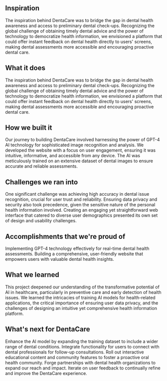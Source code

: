 ## Inspiration
The inspiration behind DentaCare was to bridge the gap in dental health awareness and access to preliminary dental check-ups. Recognizing the global challenge of obtaining timely dental advice and the power of technology to democratize health information, we envisioned a platform that could offer instant feedback on dental health directly to users' screens, making dental assessments more accessible and encouraging proactive dental care.

## What it does
The inspiration behind DentaCare was to bridge the gap in dental health awareness and access to preliminary dental check-ups. Recognizing the global challenge of obtaining timely dental advice and the power of technology to democratize health information, we envisioned a platform that could offer instant feedback on dental health directly to users' screens, making dental assessments more accessible and encouraging proactive dental care.


## How we built it
Our journey to building DentaCare involved harnessing the power of GPT-4 AI technology for sophisticated image recognition and analysis. We developed the website with a focus on user engagement, ensuring it was intuitive, informative, and accessible from any device. The AI was meticulously trained on an extensive dataset of dental images to ensure accurate and reliable assessments.


## Challenges we ran into
One significant challenge was achieving high accuracy in dental issue recognition, crucial for user trust and reliability. Ensuring data privacy and security also took precedence, given the sensitive nature of the personal health information involved. Creating an engaging yet straightforward web interface that catered to diverse user demographics presented its own set of design and usability challenges.


## Accomplishments that we're proud of
Implementing GPT-4 technology effectively for real-time dental health assessments.
Building a comprehensive, user-friendly website that empowers users with valuable dental health insights.

## What we learned
This project deepened our understanding of the transformative potential of AI in healthcare, particularly in preventive care and early detection of health issues. We learned the intricacies of training AI models for health-related applications, the critical importance of ensuring user data privacy, and the challenges of designing an intuitive yet comprehensive health information platform.


## What's next for DentaCare
Enhance the AI model by expanding the training dataset to include a wider range of dental conditions.
Integrate functionality for users to connect with dental professionals for follow-up consultations.
Roll out interactive educational content and community features to foster a proactive oral health community.
Forge partnerships with dental health organizations to expand our reach and impact.
Iterate on user feedback to continually refine and improve the DentaCare experience.

